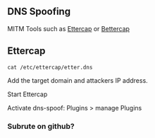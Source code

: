 ## DNS Spoofing 
MITM Tools such as [Ettercap](https://www.ettercap-project.org/) or [Bettercap](https://www.bettercap.org/)

## Ettercap
```shell
cat /etc/ettercap/etter.dns
```
Add the target domain and attackers IP address. 

Start Ettercap

Activate dns-spoof: Plugins > manage Plugins 

### Subrute on github?

